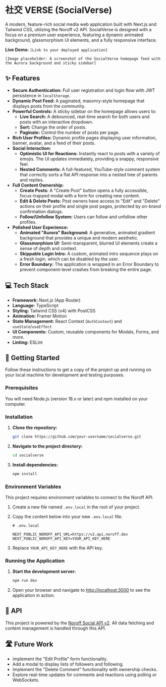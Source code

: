# 社交 VERSE (SocialVerse)

A modern, feature-rich social media web application built with Next.js and Tailwind CSS, utilizing the Noroff v2 API. SocialVerse is designed with a focus on a premium user experience, featuring a dynamic animated background, glassmorphism UI elements, and a fully responsive interface.

**Live Demo:** `[Link to your deployed application]`

<!-- Placeholder for a stunning screenshot or GIF of the app in action -->

`[Image placeholder: A screenshot of the SocialVerse homepage feed with the Aurora background and sticky sidebar]`

## ✨ Features

- **Secure Authentication:** Full user registration and login flow with JWT persistence in `localStorage`.
- **Dynamic Post Feed:** A paginated, masonry-style homepage that displays posts from the community.
- **Powerful Controls:** A sticky sidebar on the homepage allows users to:
  - **Live Search:** A debounced, real-time search for both users and posts with an interactive dropdown.
  - **Sort:** Change the order of posts.
  - **Paginate:** Control the number of posts per page.
- **Rich User Profiles:** Dynamic profile pages displaying user information, banner, avatar, and a feed of their posts.
- **Social Interaction:**
  - **Optimistic UI for Reactions:** Instantly react to posts with a variety of emojis. The UI updates immediately, providing a snappy, responsive feel.
  - **Nested Comments:** A full-featured, YouTube-style comment system that correctly sorts a flat API response into a nested tree of parents and replies.
- **Full Content Ownership:**
  - **Create Posts:** A "Create Post" button opens a fully accessible, focus-trapped modal with a form for creating new content.
  - **Edit & Delete Posts:** Post owners have access to "Edit" and "Delete" actions on their profile and single post pages, protected by on-brand confirmation dialogs.
  - **Follow/Unfollow System:** Users can follow and unfollow other profiles.
- **Polished User Experience:**
  - **Animated "Aurora" Background:** A generative, animated gradient background that provides a unique and modern aesthetic.
  - **Glassmorphism UI:** Semi-transparent, blurred UI elements create a sense of depth and context.
  - **Skippable Login Intro:** A custom, animated intro sequence plays on a fresh login, which can be disabled by the user.
  - **Error Boundary:** The application is wrapped in an Error Boundary to prevent component-level crashes from breaking the entire page.

## 💻 Tech Stack

- **Framework:** Next.js (App Router)
- **Language:** TypeScript
- **Styling:** Tailwind CSS (v4) with PostCSS
- **Animation:** Framer Motion
- **State Management:** React Context (`AuthContext`) and `useState`/`useEffect`
- **UI Components:** Custom, reusable components for Modals, Forms, and more.
- **Linting:** ESLint

## 🚀 Getting Started

Follow these instructions to get a copy of the project up and running on your local machine for development and testing purposes.

### Prerequisites

You will need Node.js (version 18.x or later) and npm installed on your computer.

### Installation

1.  **Clone the repository:**
    ```bash
    git clone https://github.com/your-username/socialverse.git
    ```
2.  **Navigate to the project directory:**
    ```bash
    cd socialverse
    ```
3.  **Install dependencies:**
    ```bash
    npm install
    ```

### Environment Variables

This project requires environment variables to connect to the Noroff API.

1.  Create a new file named `.env.local` in the root of your project.
2.  Copy the content below into your new `.env.local` file.

    ```env
    # .env.local

    NEXT_PUBLIC_NOROFF_API_URL=https://v2.api.noroff.dev
    NEXT_PUBLIC_NOROFF_API_KEY=YOUR_API_KEY_HERE
    ```

3.  Replace `YOUR_API_KEY_HERE` with the API key.

### Running the Application

1.  **Start the development server:**
    ```bash
    npm run dev
    ```
2.  Open your browser and navigate to [http://localhost:3000](http://localhost:3000) to see the application in action.

## 🔗 API

This project is powered by the [Noroff Social API v2](https://docs.noroff.dev/docs/v2/social). All data fetching and content management is handled through this API.

## 🛣️ Future Work

- Implement the "Edit Profile" form functionality.
- Add a modal to display lists of followers and following.
- Implement the "Delete Comment" functionality with ownership checks.
- Explore real-time updates for comments and reactions using polling or WebSockets.
